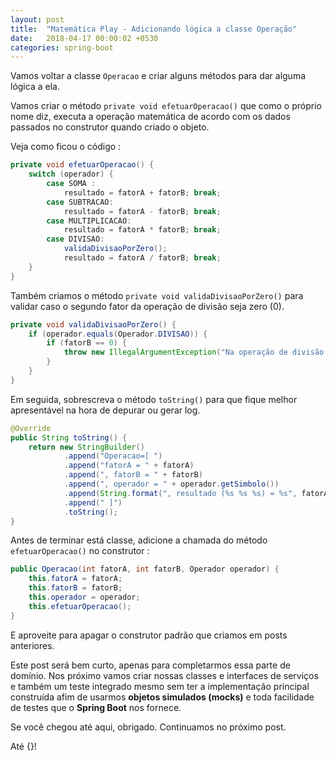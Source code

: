 ```yaml
---
layout: post
title:  "Matemática Play - Adicionando lógica a classe Operação"
date:   2018-04-17 00:00:02 +0530
categories: spring-boot
---
```



Vamos voltar a classe ```Operacao``` e criar alguns métodos para dar alguma lógica a ela.

Vamos criar o método ```private void efetuarOperacao()``` que como o próprio nome diz, executa a operação matemática de acordo com os dados passados no construtor quando criado o objeto.

Veja como ficou o código :
```java
private void efetuarOperacao() {
	switch (operador) {
		case SOMA : 		
			resultado = fatorA + fatorB; break;
		case SUBTRACAO: 	
			resultado = fatorA - fatorB; break;
		case MULTIPLICACAO: 
			resultado = fatorA * fatorB; break;
		case DIVISAO: 		
			validaDivisaoPorZero();
			resultado = fatorA / fatorB; break;
	}
}
```

Também criamos o método ```private void validaDivisaoPorZero()``` para validar caso o segundo fator da operação de divisão seja zero (0).

```java
private void validaDivisaoPorZero() {
	if (operador.equals(Operador.DIVISAO)) {
		if (fatorB == 0) {
			throw new IllegalArgumentException("Na operação de divisão (/) o fatorB não pode ser zero (0)");
		}
	}		
}
```

Em seguida, sobrescreva o método ```toString()``` para que fique melhor apresentável na hora de depurar ou gerar log.


```java
@Override
public String toString() {
	return new StringBuilder()
			.append("Operacao=[ ")
			.append("fatorA = " + fatorA)
			.append(", fatorB = " + fatorB)
			.append(", operador = " + operador.getSimbolo())
			.append(String.format(", resultado (%s %s %s) = %s", fatorA, operador.getSimbolo(), fatorB, resultado))
			.append(" ]")
			.toString();
}
```

Antes de terminar está classe, adicione a chamada do método ```efetuarOperacao()``` no construtor : 


```java
public Operacao(int fatorA, int fatorB, Operador operador) {
	this.fatorA = fatorA;
	this.fatorB = fatorB;
	this.operador = operador;
	this.efetuarOperacao();
}
```

E aproveite para apagar o construtor padrão que criamos em posts anteriores. 

Este post será bem curto, apenas para completarmos essa parte de domínio. Nos próximo vamos criar nossas classes e interfaces de serviços e também um teste integrado mesmo sem ter a implementação principal construída  afim de usarmos **objetos simulados (mocks)** e toda facilidade de testes que o **Spring Boot** nos fornece.


Se você chegou até aqui, obrigado. Continuamos no próximo post.

Até {}!
